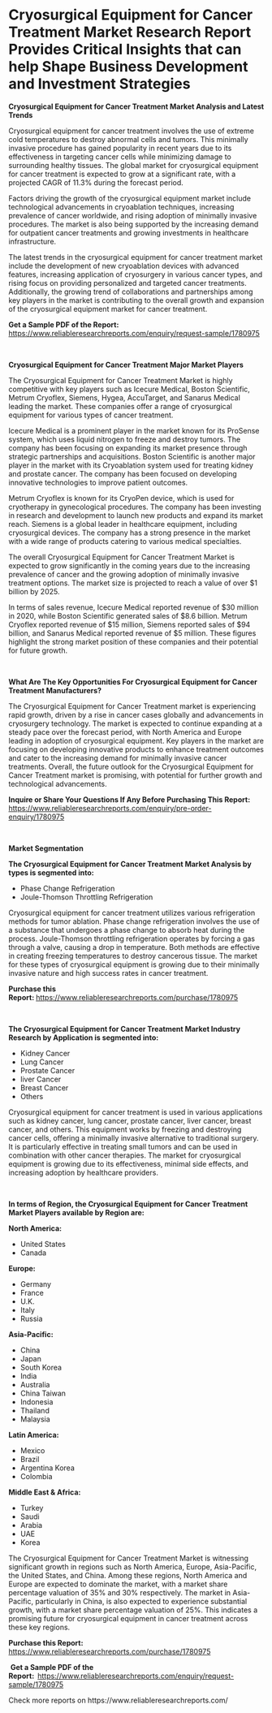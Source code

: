 <p><h1>Cryosurgical Equipment for Cancer Treatment Market Research Report Provides Critical Insights that can help Shape Business Development and Investment Strategies</h1></p><p><strong>Cryosurgical Equipment for Cancer Treatment Market Analysis and Latest Trends</strong></p>
<p><p>Cryosurgical equipment for cancer treatment involves the use of extreme cold temperatures to destroy abnormal cells and tumors. This minimally invasive procedure has gained popularity in recent years due to its effectiveness in targeting cancer cells while minimizing damage to surrounding healthy tissues. The global market for cryosurgical equipment for cancer treatment is expected to grow at a significant rate, with a projected CAGR of 11.3% during the forecast period.</p><p>Factors driving the growth of the cryosurgical equipment market include technological advancements in cryoablation techniques, increasing prevalence of cancer worldwide, and rising adoption of minimally invasive procedures. The market is also being supported by the increasing demand for outpatient cancer treatments and growing investments in healthcare infrastructure.</p><p>The latest trends in the cryosurgical equipment for cancer treatment market include the development of new cryoablation devices with advanced features, increasing application of cryosurgery in various cancer types, and rising focus on providing personalized and targeted cancer treatments. Additionally, the growing trend of collaborations and partnerships among key players in the market is contributing to the overall growth and expansion of the cryosurgical equipment market for cancer treatment.</p></p>
<p><strong>Get a Sample PDF of the Report:&nbsp;</strong> <a href="https://www.reliableresearchreports.com/enquiry/request-sample/1780975">https://www.reliableresearchreports.com/enquiry/request-sample/1780975</a></p>
<p>&nbsp;</p>
<p><strong>Cryosurgical Equipment for Cancer Treatment Major Market Players</strong></p>
<p><p>The Cryosurgical Equipment for Cancer Treatment Market is highly competitive with key players such as Icecure Medical, Boston Scientific, Metrum Cryoflex, Siemens, Hygea, AccuTarget, and Sanarus Medical leading the market. These companies offer a range of cryosurgical equipment for various types of cancer treatment.</p><p>Icecure Medical is a prominent player in the market known for its ProSense system, which uses liquid nitrogen to freeze and destroy tumors. The company has been focusing on expanding its market presence through strategic partnerships and acquisitions. Boston Scientific is another major player in the market with its Cryoablation system used for treating kidney and prostate cancer. The company has been focused on developing innovative technologies to improve patient outcomes.</p><p>Metrum Cryoflex is known for its CryoPen device, which is used for cryotherapy in gynecological procedures. The company has been investing in research and development to launch new products and expand its market reach. Siemens is a global leader in healthcare equipment, including cryosurgical devices. The company has a strong presence in the market with a wide range of products catering to various medical specialties.</p><p>The overall Cryosurgical Equipment for Cancer Treatment Market is expected to grow significantly in the coming years due to the increasing prevalence of cancer and the growing adoption of minimally invasive treatment options. The market size is projected to reach a value of over $1 billion by 2025. </p><p>In terms of sales revenue, Icecure Medical reported revenue of $30 million in 2020, while Boston Scientific generated sales of $8.6 billion. Metrum Cryoflex reported revenue of $15 million, Siemens reported sales of $94 billion, and Sanarus Medical reported revenue of $5 million. These figures highlight the strong market position of these companies and their potential for future growth.</p></p>
<p>&nbsp;</p>
<p><strong>What Are The Key Opportunities For Cryosurgical Equipment for Cancer Treatment Manufacturers?</strong></p>
<p><p>The Cryosurgical Equipment for Cancer Treatment market is experiencing rapid growth, driven by a rise in cancer cases globally and advancements in cryosurgery technology. The market is expected to continue expanding at a steady pace over the forecast period, with North America and Europe leading in adoption of cryosurgical equipment. Key players in the market are focusing on developing innovative products to enhance treatment outcomes and cater to the increasing demand for minimally invasive cancer treatments. Overall, the future outlook for the Cryosurgical Equipment for Cancer Treatment market is promising, with potential for further growth and technological advancements.</p></p>
<p><strong>Inquire or Share Your Questions If Any Before Purchasing This Report:</strong> <a href="https://www.reliableresearchreports.com/enquiry/pre-order-enquiry/1780975">https://www.reliableresearchreports.com/enquiry/pre-order-enquiry/1780975</a></p>
<p>&nbsp;</p>
<p><strong>Market Segmentation</strong></p>
<p><strong>The Cryosurgical Equipment for Cancer Treatment Market Analysis by types is segmented into:</strong></p>
<p><ul><li>Phase Change Refrigeration</li><li>Joule-Thomson Throttling Refrigeration</li></ul></p>
<p><p>Cryosurgical equipment for cancer treatment utilizes various refrigeration methods for tumor ablation. Phase change refrigeration involves the use of a substance that undergoes a phase change to absorb heat during the process. Joule-Thomson throttling refrigeration operates by forcing a gas through a valve, causing a drop in temperature. Both methods are effective in creating freezing temperatures to destroy cancerous tissue. The market for these types of cryosurgical equipment is growing due to their minimally invasive nature and high success rates in cancer treatment.</p></p>
<p><strong>Purchase this Report:&nbsp;</strong><a href="https://www.reliableresearchreports.com/purchase/1780975">https://www.reliableresearchreports.com/purchase/1780975</a></p>
<p>&nbsp;</p>
<p><strong>The Cryosurgical Equipment for Cancer Treatment Market Industry Research by Application is segmented into:</strong></p>
<p><ul><li>Kidney Cancer</li><li>Lung Cancer</li><li>Prostate Cancer</li><li>liver Cancer</li><li>Breast Cancer</li><li>Others</li></ul></p>
<p><p>Cryosurgical equipment for cancer treatment is used in various applications such as kidney cancer, lung cancer, prostate cancer, liver cancer, breast cancer, and others. This equipment works by freezing and destroying cancer cells, offering a minimally invasive alternative to traditional surgery. It is particularly effective in treating small tumors and can be used in combination with other cancer therapies. The market for cryosurgical equipment is growing due to its effectiveness, minimal side effects, and increasing adoption by healthcare providers.</p></p>
<p>&nbsp;</p>
<p><strong>In terms of Region, the Cryosurgical Equipment for Cancer Treatment Market Players available by Region are:</strong></p>
<p>
    <p> <strong> North America: </strong>
        <ul>
            <li>United States</li>
            <li>Canada</li>
        </ul>
        </p> 
    <p> <strong> Europe: </strong>
        <ul>
            <li>Germany</li>
            <li>France</li>
            <li>U.K.</li>
            <li>Italy</li>
            <li>Russia</li>
        </ul>
        </p> 
    <p> <strong> Asia-Pacific: </strong>
        <ul>
            <li>China</li>
            <li>Japan</li>
            <li>South Korea</li>
            <li>India</li>
            <li>Australia</li>
            <li>China Taiwan</li>
            <li>Indonesia</li>
            <li>Thailand</li>
            <li>Malaysia</li>
        </ul>
        </p> 
    <p> <strong> Latin America: </strong>
        <ul>
            <li>Mexico</li>
            <li>Brazil</li>
            <li>Argentina Korea</li>
            <li>Colombia</li>
        </ul>
        </p> 
    <p> <strong> Middle East & Africa: </strong>
        <ul>
            <li>Turkey</li>
            <li>Saudi</li>
            <li>Arabia</li>
            <li>UAE</li>
            <li>Korea</li>
        </ul>
    </p>
    </p>
<p><p>The Cryosurgical Equipment for Cancer Treatment Market is witnessing significant growth in regions such as North America, Europe, Asia-Pacific, the United States, and China. Among these regions, North America and Europe are expected to dominate the market, with a market share percentage valuation of 35% and 30% respectively. The market in Asia-Pacific, particularly in China, is also expected to experience substantial growth, with a market share percentage valuation of 25%. This indicates a promising future for cryosurgical equipment in cancer treatment across these key regions.</p></p>
<p><strong>Purchase this Report: </strong><a href="https://www.reliableresearchreports.com/purchase/1780975">https://www.reliableresearchreports.com/purchase/1780975</a></p>
<p>&nbsp;<strong>Get a Sample PDF of the Report:&nbsp;&nbsp;</strong><a href="https://www.reliableresearchreports.com/enquiry/request-sample/1780975">https://www.reliableresearchreports.com/enquiry/request-sample/1780975</a></p>
<p><strong></strong></p>
<p>Check more reports on https://www.reliableresearchreports.com/</p>